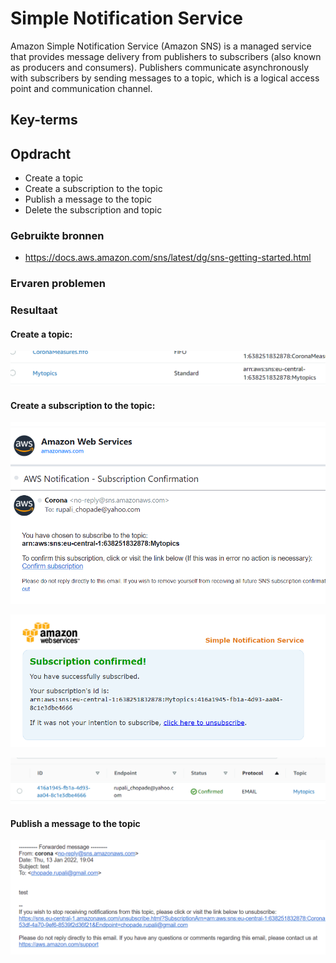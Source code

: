 # Simple Notification Service
Amazon Simple Notification Service (Amazon SNS) is a managed service that provides message delivery from publishers to subscribers (also known as producers and consumers). Publishers communicate asynchronously with subscribers by sending messages to a topic, which is a logical access point and communication channel.
## Key-terms

## Opdracht

- Create a topic
- Create a subscription to the topic
- Publish a message to the topic
- Delete the subscription and topic

### Gebruikte bronnen

- https://docs.aws.amazon.com/sns/latest/dg/sns-getting-started.html

### Ervaren problemen

### Resultaat

#### Create a topic:

![alt_text](https://github.com/techgrounds/cloud-6-repo-rupaliBC/blob/main/00_includes/sns3.png)

#### Create a subscription to the topic:

![alt_text](https://github.com/techgrounds/cloud-6-repo-rupaliBC/blob/main/00_includes/sns1.png)

![alt_text](https://github.com/techgrounds/cloud-6-repo-rupaliBC/blob/main/00_includes/sns2.png)

![alt_text](https://github.com/techgrounds/cloud-6-repo-rupaliBC/blob/main/00_includes/sns4.png)

#### Publish a message to the topic

![alt_text](https://github.com/techgrounds/cloud-6-repo-rupaliBC/blob/main/00_includes/sns5.png)